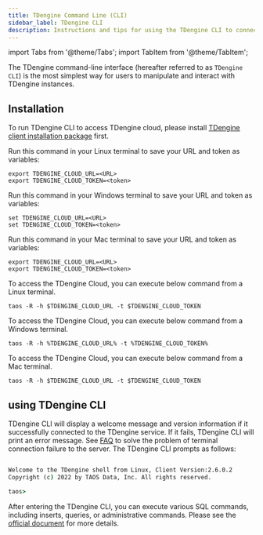 ```yaml
---
title: TDengine Command Line (CLI)
sidebar_label: TDengine CLI
description: Instructions and tips for using the TDengine CLI to connect TDengine Cloud
---
```


import Tabs from '@theme/Tabs';
import TabItem from '@theme/TabItem';

The TDengine command-line interface (hereafter referred to as `TDengine CLI`) is the most simplest way for users to manipulate and interact with TDengine instances.

## Installation

To run TDengine CLI to access TDengine cloud, please install [TDengine client installation package](/download/TDengine-client-2.6.0.2-Linux-x64.tar.gz) first.

<Tabs defaultValue="ConfigOnLinux">
<TabItem value="ConfigOnLinux" label="Config on Linux">

Run this command in your Linux terminal to save your URL and token as variables:

```
export TDENGINE_CLOUD_URL=<URL>
export TDENGINE_CLOUD_TOKEN=<token>
```

</TabItem>
<TabItem value="ConfigOnWindows" label="Config on Windows (coming soon)">

Run this command in your Windows terminal to save your URL and token as variables:

```
set TDENGINE_CLOUD_URL=<URL>
set TDENGINE_CLOUD_TOKEN=<token>
```

</TabItem>
<TabItem value="ConfigOnMac" label="Config on Mac (coming soon)">

Run this command in your Mac terminal to save your URL and token as variables:

```
export TDENGINE_CLOUD_URL=<URL>
export TDENGINE_CLOUD_TOKEN=<token>
```

</TabItem>
</Tabs>

<Tabs defaultValue="ConnectOnLinux">
<TabItem value="ConnectOnLinux" label="Connect on Linux">

To access the TDengine Cloud, you can execute below command from a Linux terminal.

```
taos -R -h $TDENGINE_CLOUD_URL -t $TDENGINE_CLOUD_TOKEN
```

</TabItem>
<TabItem value="ConnectOnWindows" label="Connect on Windows (coming soon)">

To access the TDengine Cloud, you can execute below command from a Windows terminal.

```
taos -R -h %TDENGINE_CLOUD_URL% -t %TDENGINE_CLOUD_TOKEN%
```

</TabItem>
<TabItem value="ConnectOnMac" label="Connect on Mac (coming soon)">

To access the TDengine Cloud, you can execute below command from a Mac terminal.

```
taos -R -h $TDENGINE_CLOUD_URL -t $TDENGINE_CLOUD_TOKEN
```

</TabItem>
</Tabs>

## using TDengine CLI

TDengine CLI will display a welcome message and version information if it successfully connected to the TDengine service. If it fails, TDengine CLI will print an error message. See [FAQ](/train-faq/faq) to solve the problem of terminal connection failure to the server. The TDengine CLI prompts as follows:

```cmd

Welcome to the TDengine shell from Linux, Client Version:2.6.0.2
Copyright (c) 2022 by TAOS Data, Inc. All rights reserved.

taos>
```

After entering the TDengine CLI, you can execute various SQL commands, including inserts, queries, or administrative commands. Please see the [official document](https://docs.tdengine.com/reference/taos-shell#execute-sql-script-file) for more details.

